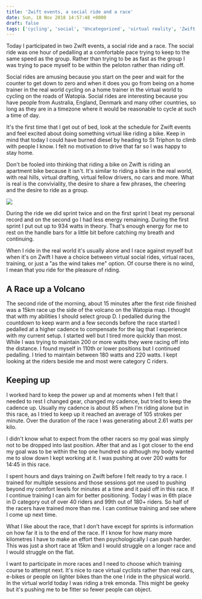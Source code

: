 ```yaml
---
title: 'Zwift events, a social ride and a race'
date: Sun, 18 Nov 2018 14:57:48 +0000
draft: false
tags: ['cycling', 'social', 'Uncategorized', 'virtual reality', 'Zwift']
---
```


Today I participated in two Zwift events, a social ride and a race. The social ride was one hour of pedalling at a comfortable pace trying to keep to the same speed as the group. Rather than trying to be as fast as the group I was trying to pace myself to be within the peloton rather than riding off. 

Social rides are amusing because you start on the peer and wait for the counter to get down to zero and when it does you go from being on a home trainer in the real world cycling on a home trainer in the virtual world to cycling on the roads of Watopia. Social rides are interesting because you have people from Australia, England, Denmark and many other countries, so long as they are in a timezone where it would be reasonable to cycle at such a time of day. 

It's the first time that I get out of bed, look at the schedule for Zwift events and feel excited about doing something virtual like riding a bike. Keep in mind that today I could have burned diesel by heading to St Triphon to climb with people I know. I felt no motivation to drive that far so I was happy to stay home. 

Don't be fooled into thinking that riding a bike on Zwift is riding an apartment bike because it isn't. It's similar to riding a bike in the real world, with real hills, virtual drafting, virtual fellow drivers, no cars and more. What is real is the conviviality, the desire to share a few phrases, the cheering and the desire to ride as a group. 

![](https://i2.wp.com/www.main-vision.com/richard/blog/wp-content/uploads/2018/11/Screenshot-2018-11-18-at-15.30.29.png?fit=1024%2C339&ssl=1)

During the ride we did sprint twice and on the first sprint I beat my personal record and on the second go I had less energy remaining. During the first sprint I put out up to 934 watts in theory. That's enough energy for me to rest on the handle bars for a little bit before catching my breath and continuing. 

When I ride in the real world it's usually alone and I race against myself but when it's on Zwift I have a choice between virtual social rides, virtual races, training, or just a "as the wind takes me" option. Of course there is no wind, I mean that you ride for the pleasure of riding. 

A Race up a Volcano
-------------------

The second ride of the morning, about 15 minutes after the first ride finished was a 15km race up the side of the volcano on the Watopia map. I thought that with my abilities I should select group D. I pedalled during the countdown to keep warm and a few seconds before the race started I pedalled at a higher cadence to compensate for the lag that I experience with my current setup. I started well but I tired more quickly than most. While I was trying to maintain 200 or more watts they were racing off into the distance. I found myself in 110th or lower positions but I continued pedalling. I tried to maintain between 180 watts and 220 watts. I kept looking at the riders beside me and most were category C riders.

Keeping up
----------

I worked hard to keep the power up and at moments when I felt that I needed to rest I changed gear, changed my cadence, but tried to keep the cadence up. Usually my cadence is about 85 when I'm riding alone but in this race, as I tried to keep up it reached an average of 105 strokes per minute. Over the duration of the race I was generating about 2.61 watts per kilo. 

I didn't know what to expect from the other racers so my goal was simply not to be dropped into last position. After that and as I got closer to the end my goal was to be within the top one hundred so although my body wanted me to slow down I kept working at it. I was pushing at over 200 watts for 14:45 in this race. 

I spent hours and days training on Zwift before I felt ready to try a race. I trained for multiple sessions and those sessions got me used to pushing beyond my comfort levels for minutes at a time and it paid off in this race. If I continue training I can aim for better positioning. Today I was in 6th place in D category out of over 40 riders and 99th out of 180+ riders. So half of the racers have trained more than me. I can continue training and see where I come up next time. 

What I like about the race, that I don't have except for sprints is information on how far it is to the end of the race. If I know for how many more kilometres I have to make an effort then psychologically I can push harder. This was just a short race at 15km and I would struggle on a longer race and I would struggle on the flat. 

I want to participate in more races and I need to choose which training course to attempt next. It's nice to race virtual cyclists rather than real cars, e-bikes or people on lighter bikes than the one I ride in the physical world. In the virtual world today I was riding a trek emonda. This might be geeky but it's pushing me to be fitter so fewer people can object.